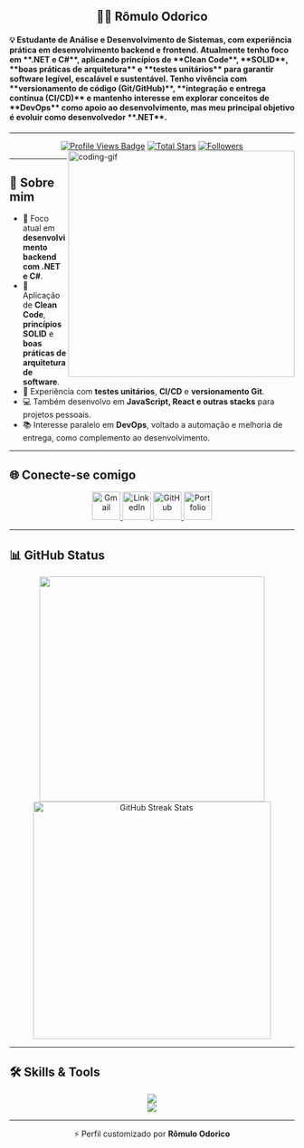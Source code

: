 

<h2 align="center">👨‍💻 Rômulo Odorico</h2>

<h4 align="left">
💡 Estudante de Análise e Desenvolvimento de Sistemas, com experiência prática em desenvolvimento backend e frontend.  
Atualmente tenho foco em **.NET e C#**, aplicando princípios de **Clean Code**, **SOLID**, **boas práticas de arquitetura** e **testes unitários** para garantir software legível, escalável e sustentável.  
Tenho vivência com **versionamento de código (Git/GitHub)**, **integração e entrega contínua (CI/CD)** e mantenho interesse em explorar conceitos de **DevOps** como apoio ao desenvolvimento, mas meu principal objetivo é evoluir como desenvolvedor **.NET**.
</h4>

---

<div align="center">
<!-- Profile Views -->
<a href="https://github.com/isrmulo" target="_blank">
  <img src="https://komarev.com/ghpvc/?username=isrmulo&label=Profile%20views&color=5e81ac&style=for-the-badge&logo=github&logoColor=white&Color=black" 
       alt="Profile Views Badge" /></a>

<!-- Total Stars -->
<a href="https://github.com/isrmulo?tab=repositories&sort=stargazers" target="_blank">
  <img alt="Total Stars" title="Total stars on GitHub"
       src="https://img.shields.io/github/stars/isrmulo?style=for-the-badge&label=Stars&color=bf616a&logo=github" /></a>

<!-- Followers -->
<a href="https://github.com/isrmulo?tab=followers" target="_blank">
  <img alt="Followers" title="Follow me on GitHub"
       src="https://img.shields.io/github/followers/isrmulo?style=for-the-badge&label=Followers&color=5e81ac&logo=github" />
</a>
</div>

<img align="right" alt="coding-gif" width="400" src="[https://github.com/JoshuaThadi/JoshuaThadi/blob/main/transparent_gitgif.gif](https://media1.giphy.com/media/v1.Y2lkPTc5MGI3NjExOXd4enRjdmpuZTZqZGl6Zmw3a3BkdTF1dG41dDRlYmRxamNuM2xlZSZlcD12MV9pbnRlcm5hbF9naWZfYnlfaWQmY3Q9Zw/VLzbEtlbwJUFljcRbf/giphy.gif)">

---

## 🌟 Sobre mim  
- 🚀 Foco atual em **desenvolvimento backend com .NET e C#**.  
- 📐 Aplicação de **Clean Code**, **princípios SOLID** e **boas práticas de arquitetura de software**.  
- 🧩 Experiência com **testes unitários**, **CI/CD** e **versionamento Git**.  
- 💻 Também desenvolvo em **JavaScript, React e outras stacks** para projetos pessoais.  
- 📚 Interesse paralelo em **DevOps**, voltado a automação e melhoria de entrega, como complemento ao desenvolvimento.  

---

## 🌐 Conecte-se comigo
<div align="center">
  <a href="mailto:romuloodorico702@gmail.com">
    <img width="50px" src="https://cdn-icons-png.flaticon.com/512/281/281769.png" alt="Gmail" />
  </a> 
  <a href="https://www.linkedin.com/in/r%C3%B4mulo-odorico-752420271/" target="_blank">
    <img width="50px" src="https://cdn-icons-png.flaticon.com/512/145/145807.png" alt="LinkedIn" />
  </a>
  <a href="https://github.com/isrmulo" target="_blank">
    <img width="50px" src="https://cdn-icons-png.flaticon.com/512/25/25231.png" alt="GitHub" />
  </a>
  <a href="https://vercel.com/isrmulos-projects/junior-portfolio" target="_blank">
    <img width="50px" src="https://cdn-icons-png.flaticon.com/512/841/841364.png" alt="Portfolio" />
  </a>
</div>

---

## 📊 GitHub Status
<div align="center">
  <img width="398" src="https://github-readme-stats.vercel.app/api?username=isrmulo&count_private=true&show_icons=true&theme=nord&rank_icon=github&border_radius=8"/> 
  <img width="420" src="https://nirzak-streak-stats.vercel.app/?user=isrmulo&theme=nord&hide_border=false" alt="GitHub Streak Stats"><br/>
</div>

---

## 🛠️ Skills & Tools  
<div align="center">
  <img src="https://skillicons.dev/icons?i=dotnet,cs,flask,fastapi,python,javascript,react,tailwind,html,css,sass,bootstrap" /><br>
  <img src="https://skillicons.dev/icons?i=git,github,docker,nodejs,mongodb,mysql,vscode,figma,postgres" /><br>
</div>

---



<p align="center">⚡ Perfil customizado por <strong>Rômulo Odorico</strong></p>
